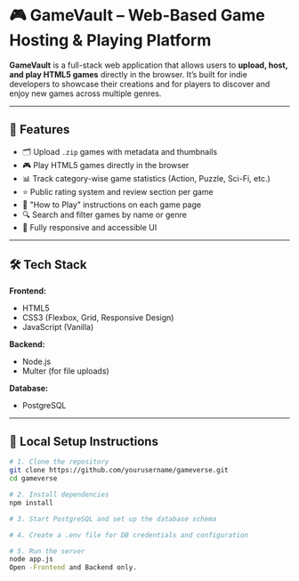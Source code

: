 # 🎮 GameVault – Web-Based Game Hosting & Playing Platform

**GameVault** is a full-stack web application that allows users to **upload, host, and play HTML5 games** directly in the browser. It’s built for indie developers to showcase their creations and for players to discover and enjoy new games across multiple genres.

---

## 🚀 Features

- 🗂️ Upload `.zip` games with metadata and thumbnails
- 🎮 Play HTML5 games directly in the browser
- 📊 Track category-wise game statistics (Action, Puzzle, Sci-Fi, etc.)
- ⭐ Public rating system and review section per game
- 📄 "How to Play" instructions on each game page
- 🔍 Search and filter games by name or genre
- 📱 Fully responsive and accessible UI

---

## 🛠️ Tech Stack

**Frontend:**
- HTML5  
- CSS3 (Flexbox, Grid, Responsive Design)  
- JavaScript (Vanilla)

**Backend:**
- Node.js  
- Multer (for file uploads)

**Database:**
- PostgreSQL

---

## 🧪 Local Setup Instructions

```bash
# 1. Clone the repository
git clone https://github.com/yourusername/gameverse.git
cd gameverse

# 2. Install dependencies
npm install

# 3. Start PostgreSQL and set up the database schema

# 4. Create a .env file for DB credentials and configuration

# 5. Run the server
node app.js
Open -Frontend and Backend only.
